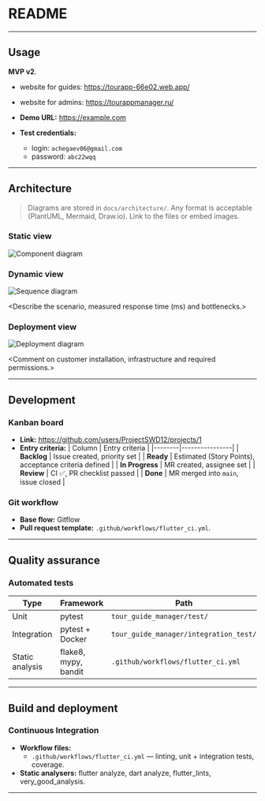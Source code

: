 # README

---

## Usage

**MVP v2**. 
- website for guides: https://tourapp-66e02.web.app/
- website for admins: https://tourappmanager.ru/


- **Demo URL:** <https://example.com>  <!-- TODO: replace -->
- **Test credentials:**
  - login: `achegaev06@gmail.com`
  - password: `abc22wqq`

---

## Architecture

> Diagrams are stored in `docs/architecture/`. Any format is acceptable (PlantUML, Mermaid, Draw.io). Link to the files or embed images.

### Static view

![Component diagram](docs/architecture/static-view/component.svg)

<Brief explanation of how the chosen modular structure reduces coupling and improves maintainability.>

### Dynamic view

![Sequence diagram](docs/architecture/dynamic-view/sequence.svg)

<Describe the scenario, measured response time (ms) and bottlenecks.>

### Deployment view

![Deployment diagram](docs/architecture/deployment-view/deployment.svg)

<Comment on customer installation, infrastructure and required permissions.>

---

## Development

### Kanban board

- **Link:** <https://github.com/users/ProjectSWD12/projects/1>
- **Entry criteria:**
  | Column | Entry criteria |
  |--------|----------------|
  | **Backlog** | Issue created, priority set |
  | **Ready**   | Estimated (Story Points), acceptance criteria defined |
  | **In Progress** | MR created, assignee set |
  | **Review** | CI ✅, PR checklist passed |
  | **Done** | MR merged into `main`, issue closed |

### Git workflow

- **Base flow:** Gitflow
- **Pull request template:** `.github/workflows/flutter_ci.yml`.

---

## Quality assurance

### Automated tests

| Type | Framework | Path |
|------|-----------|------|
| Unit | pytest | `tour_guide_manager/test/` |
| Integration | pytest + Docker | `tour_guide_manager/integration_test/` |
| Static analysis | flake8, mypy, bandit | `.github/workflows/flutter_ci.yml` |

---

## Build and deployment

### Continuous Integration

- **Workflow files:**
  - `.github/workflows/flutter_ci.yml` — linting, unit + integration tests, coverage.
- **Static analysers:** flutter analyze, dart analyze, flutter_lints, very_good_analysis.

---

<!-- End of template -->
